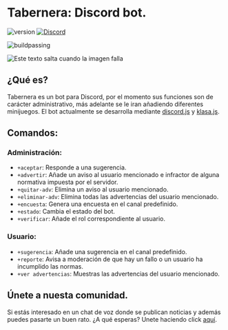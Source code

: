 # Tabernera: Discord bot.
![version](https://img.shields.io/badge/version-0.1-brightgreen.svg) [![Discord](https://discordapp.com/api/guilds/375828283184513033/embed.png)](https://discord.gg/enjYrQt)

![buildpassing](https://api.travis-ci.org/SeaOfThievesES/Tabernera.svg?branch=rewrite)

![Este texto salta cuando la imagen falla](https://trello-attachments.s3.amazonaws.com/5a9400d6416e09446aa28138/5a9d2aa5a5ffb2ecee551770/40787c1f26bf5d404fc5b3f751e3ef91/Avatar_-_Tabernera.png)

## ¿Qué es?
Tabernera es un bot para Discord, por el momento sus funciones son de carácter administrativo, más adelante se le iran añadiendo diferentes minijuegos. El bot actualmente se desarrolla mediante [discord.js](https://discord.js.org/#/) y [klasa.js](https://klasa.js.org/#/).

## Comandos:
### Administración:
- `+aceptar`: Responde a una sugerencia.
- `+advertir`: Añade un aviso al usuario mencionado e infractor de alguna normativa impuesta por el servidor.
- `+quitar-adv`: Elimina un aviso al usuario mencionado.
- `+eliminar-adv`: Elimina todas las advertencias del usuario mencionado.
- `+encuesta`: Genera una encuesta en el canal predefinido.
- `+estado`: Cambia el estado del bot.
- `+verificar`: Añade el rol correspondiente al usuario.

### Usuario:
- `+sugerencia`: Añade una sugerencia en el canal predefinido.
- `+reporte`: Avisa a moderación de que hay un fallo o un usuario ha incumplido las normas.
- `+ver advertencias`: Muestras las advertencias del usuario mencionado.

## Únete a nuesta comunidad.
Si estás interesado en un chat de voz donde se publican noticias y además puedes pasarte un buen rato. ¿A qué esperas? Unete haciendo click [aquí](https://discord.gg/enjYrQt). 
